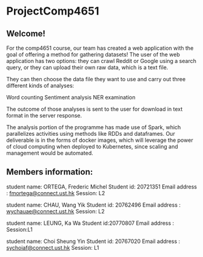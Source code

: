 # ProjectComp4651

## Welcome!

For the comp4651 course, our team has created a web application with the goal of offering a method for gathering datasets! The user of the web application has two options: they can crawl Reddit or Google using a search query, or they can upload their own raw data, which is a text file.

They can then choose the data file they want to use and carry out three different kinds of analyses:

Word counting
Sentiment analysis
NER examination

The outcome of those analyses is sent to the user for download in text format in the server response.

The analysis portion of the programme has made use of Spark, which parallelizes activities using methods like RDDs and dataframes.
Our deliverable is in the forms of docker images, which will leverage the power of cloud computing when deployed to Kubernetes, since scaling and management would be automated.

## Members information:

student name: ORTEGA, Frederic Michel
Student id: 20721351
Email address : fmortega@connect.ust.hk
Session: L2

student name: CHAU, Wang Yik
Student id: 20762496
Email address : wychauae@connect.ust.hk
Session: L2

student name: LEUNG, Ka Wa
Student id:20770807
Email address :
Session:L1

student name: Choi Sheung Yin
Student id: 20767020
Email address : sychoiaf@connect.ust.hk
Session: L1
